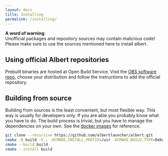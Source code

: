 ```yaml
---
layout: docs
title: Installing
permalink: /installing/
---
```

**A word of warning**:
<br>
Unofficial packages and repository sources may contain malicious code!
<br>
Please make sure to use the sources mentioned here to install albert.

## Using official Albert repositories

Prebuilt binaries are hosted at Open Build Service. Visit the [OBS software repo](https://software.opensuse.org/download.html?project=home:manuelschneid3r&package=albert), choose your distribution and follow the instructions to add the official repository.

## Building from source

Building from sources is the least convenient, but most flexible way. This way is usually for developers only. If you are able you probably know what you have to do. The build process is trivial, but you have to manage the dependencies on your own. See the [docker images](https://github.com/albertlauncher/albert/tree/master/.docker) for reference.

```bash
git clone --recursive https://github.com/albertlauncher/albert.git
cmake -B build -S . -DCMAKE_INSTALL_PREFIX=/usr -DCMAKE_BUILD_TYPE=Debug
cmake --build build
cmake --install build
```
